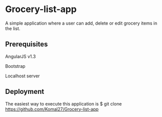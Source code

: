 # Grocery-list-app
A simple application where a user can add, delete or edit grocery items in the list.

## Prerequisites

AngularJS v1.3

Bootstrap

Localhost server

## Deployment

The easiest way to execute this application is $ git clone https://github.com/Komal27/Grocery-list-app
